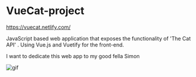 # VueCat-project

https://vuecat.netlify.com/

JavaScript based web application that exposes the functionality of 'The Cat API' . Using Vue.js and Vuetify for the front-end.


I want to dedicate this web app to my good fella Simon 

<img src="https://gph.is/g/Zx2WkJ7" alt="gif">


